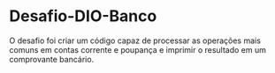 # Desafio-DIO-Banco
O desafio foi criar um código capaz de processar as operações mais comuns em contas corrente e poupança e imprimir o resultado em um comprovante bancário.
